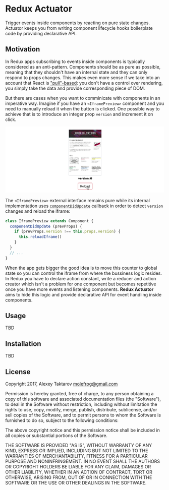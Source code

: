 # Redux Actuator
Trigger events inside components by reacting on pure state changes. Actuator keeps you from writing
component lifecycle hooks boilerplate code by providing declarative API.

## Motivation
In Redux apps subscribing to events inside components is typically considered as an anti-pattern.
Components should be as pure as possible, meaning that they shouldn't have an internal state and
they can only respond to props changes. This makes even more sense if we take into an account
that React is ["pull"-based](https://facebook.github.io/react/contributing/design-principles.html): you
don't have a control over rendering, you simply take the data and provide corresponding piece of DOM.

But there are cases when you want to comminicate with components in an imperative way. Imagine if
you have an `<IframePreview>` component and you need to manually reload it when the button
is clicked. One possible way to achieve that is to introduce an integer prop `version`
and increment it on click.

![](assets/actuate-iframe.gif)

The `<IframePreview>` external interface remains pure while its internal implementation uses
[`componentDidUpdate`](https://facebook.github.io/react/docs/react-component.html#componentdidmount)
callback in order to detect `version` changes and reload the iframe:

```JavaScript
class IframePreview extends Component {
  componentDidUpdate (prevProps) {
    if (prevProps.version !== this.props.version) {
      this.reloadIframe()
    }
  }
  // ...
}
```
When the app gets bigger the good idea is to move this counter to global state so you can control the
iframe from where the bussiness logic resides. In Redux you have to declare action constant, write a reducer
and action creator which isn't a problem for one component but becomes repetitive once you have more events
and listening components. **Redux Actuator** aims to hide this logic and provide declarative API for event
handling inside components.

## Usage
TBD
## Installation
TBD

## License
Copyright 2017, Alexey Taktarov <molefrog@gmail.com>

Permission is hereby granted, free of charge, to any person obtaining a copy of this software and associated documentation files (the "Software"), to deal in the Software without restriction, including without limitation the rights to use, copy, modify, merge, publish, distribute, sublicense, and/or sell copies of the Software, and to permit persons to whom the Software is furnished to do so, subject to the following conditions:

The above copyright notice and this permission notice shall be included in all copies or substantial portions of the Software.

THE SOFTWARE IS PROVIDED "AS IS", WITHOUT WARRANTY OF ANY KIND, EXPRESS OR IMPLIED, INCLUDING BUT NOT LIMITED TO THE WARRANTIES OF MERCHANTABILITY, FITNESS FOR A PARTICULAR PURPOSE AND NONINFRINGEMENT. IN NO EVENT SHALL THE AUTHORS OR COPYRIGHT HOLDERS BE LIABLE FOR ANY CLAIM, DAMAGES OR OTHER LIABILITY, WHETHER IN AN ACTION OF CONTRACT, TORT OR OTHERWISE, ARISING FROM, OUT OF OR IN CONNECTION WITH THE SOFTWARE OR THE USE OR OTHER DEALINGS IN THE SOFTWARE.
